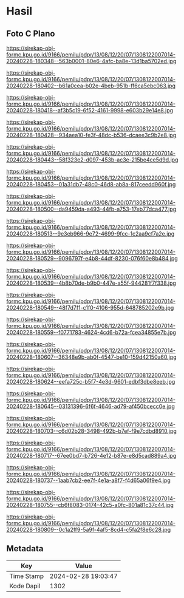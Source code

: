 # Hasil

## Foto C Plano

https://sirekap-obj-formc.kpu.go.id/9166/pemilu/pdpr/13/08/12/20/07/1308122007014-20240228-180348--563b0001-80e6-4afc-ba8e-13d1ba5702ed.jpg

https://sirekap-obj-formc.kpu.go.id/9166/pemilu/pdpr/13/08/12/20/07/1308122007014-20240228-180402--b61a0cea-b02e-4beb-951b-ff6ca5ebc063.jpg

https://sirekap-obj-formc.kpu.go.id/9166/pemilu/pdpr/13/08/12/20/07/1308122007014-20240228-180418--af3b5c19-6f52-4161-9998-e603b29e14e8.jpg

https://sirekap-obj-formc.kpu.go.id/9166/pemilu/pdpr/13/08/12/20/07/1308122007014-20240228-180428--934aea10-fe3f-48dc-b536-dcaee3c9b2e8.jpg

https://sirekap-obj-formc.kpu.go.id/9166/pemilu/pdpr/13/08/12/20/07/1308122007014-20240228-180443--58f323e2-d097-453b-ac3e-215be4ce5d9d.jpg

https://sirekap-obj-formc.kpu.go.id/9166/pemilu/pdpr/13/08/12/20/07/1308122007014-20240228-180453--01a31db7-48c0-46d8-ab8a-817ceedd960f.jpg

https://sirekap-obj-formc.kpu.go.id/9166/pemilu/pdpr/13/08/12/20/07/1308122007014-20240228-180500--da9459da-a493-44fb-a753-17eb77dca477.jpg

https://sirekap-obj-formc.kpu.go.id/9166/pemilu/pdpr/13/08/12/20/07/1308122007014-20240228-180513--9e3eb966-9e72-4699-9fcc-1c2aa9cf7a2e.jpg

https://sirekap-obj-formc.kpu.go.id/9166/pemilu/pdpr/13/08/12/20/07/1308122007014-20240228-180529--9096797f-e4b8-44df-8230-076f60e8b484.jpg

https://sirekap-obj-formc.kpu.go.id/9166/pemilu/pdpr/13/08/12/20/07/1308122007014-20240228-180539--4b8b70de-b9b0-447e-a55f-944281f7f338.jpg

https://sirekap-obj-formc.kpu.go.id/9166/pemilu/pdpr/13/08/12/20/07/1308122007014-20240228-180549--48f7d7f1-c1f0-4106-955d-648785202e9b.jpg

https://sirekap-obj-formc.kpu.go.id/9166/pemilu/pdpr/13/08/12/20/07/1308122007014-20240228-180559--f0771783-4624-4cd6-b72a-fcea34855e7b.jpg

https://sirekap-obj-formc.kpu.go.id/9166/pemilu/pdpr/13/08/12/20/07/1308122007014-20240228-180607--36348e9b-ab0f-4547-be10-159d42150a60.jpg

https://sirekap-obj-formc.kpu.go.id/9166/pemilu/pdpr/13/08/12/20/07/1308122007014-20240228-180624--eefa725c-b5f7-4e3d-9601-edbf3dbe8eeb.jpg

https://sirekap-obj-formc.kpu.go.id/9166/pemilu/pdpr/13/08/12/20/07/1308122007014-20240228-180645--03131396-6f6f-4646-ad79-af450bcecc0e.jpg

https://sirekap-obj-formc.kpu.go.id/9166/pemilu/pdpr/13/08/12/20/07/1308122007014-20240228-180703--c6d02b28-3498-492b-b7ef-f9e7cdbd8910.jpg

https://sirekap-obj-formc.kpu.go.id/9166/pemilu/pdpr/13/08/12/20/07/1308122007014-20240228-180717--67ee0bd7-b726-4e12-b87e-e8d5cad889a4.jpg

https://sirekap-obj-formc.kpu.go.id/9166/pemilu/pdpr/13/08/12/20/07/1308122007014-20240228-180737--1aab7cb2-ee7f-4e1a-a8f7-f4d65a06f9e4.jpg

https://sirekap-obj-formc.kpu.go.id/9166/pemilu/pdpr/13/08/12/20/07/1308122007014-20240228-180755--cb6f8083-0174-42c5-a0fc-801a81c37c44.jpg

https://sirekap-obj-formc.kpu.go.id/9166/pemilu/pdpr/13/08/12/20/07/1308122007014-20240228-180809--0c1a2ff9-5a9f-4af5-8cd4-c5fa2f8e6c28.jpg


## Metadata

| Key        | Value               |
| ---------- | ------------------- |
| Time Stamp | 2024-02-28 19:03:47 |
| Kode Dapil | 1302                |



